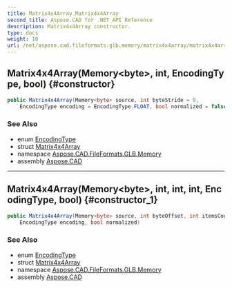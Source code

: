 ```yaml
---
title: Matrix4x4Array.Matrix4x4Array
second_title: Aspose.CAD for .NET API Reference
description: Matrix4x4Array constructor. 
type: docs
weight: 10
url: /net/aspose.cad.fileformats.glb.memory/matrix4x4array/matrix4x4array/
---
```

## Matrix4x4Array(Memory&lt;byte&gt;, int, EncodingType, bool) {#constructor}

```csharp
public Matrix4x4Array(Memory<byte> source, int byteStride = 0, 
    EncodingType encoding = EncodingType.FLOAT, bool normalized = false)
```

### See Also

* enum [EncodingType](../../../aspose.cad.fileformats.glb/encodingtype/)
* struct [Matrix4x4Array](../)
* namespace [Aspose.CAD.FileFormats.GLB.Memory](../../matrix4x4array/)
* assembly [Aspose.CAD](../../../)

---

## Matrix4x4Array(Memory&lt;byte&gt;, int, int, int, EncodingType, bool) {#constructor_1}

```csharp
public Matrix4x4Array(Memory<byte> source, int byteOffset, int itemsCount, int byteStride, 
    EncodingType encoding, bool normalized)
```

### See Also

* enum [EncodingType](../../../aspose.cad.fileformats.glb/encodingtype/)
* struct [Matrix4x4Array](../)
* namespace [Aspose.CAD.FileFormats.GLB.Memory](../../matrix4x4array/)
* assembly [Aspose.CAD](../../../)


